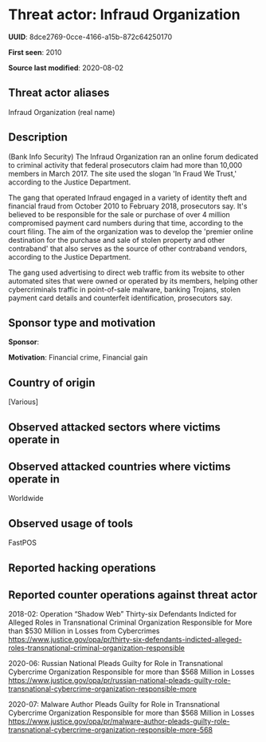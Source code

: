 # Threat actor: Infraud Organization

**UUID**: 8dce2769-0cce-4166-a15b-872c64250170

**First seen**: 2010

**Source last modified**: 2020-08-02

## Threat actor aliases

Infraud Organization (real name)

## Description

(Bank Info Security) The Infraud Organization ran an online forum dedicated to criminal activity that federal prosecutors claim had more than 10,000 members in March 2017. The site used the slogan 'In Fraud We Trust,' according to the Justice Department.

The gang that operated Infraud engaged in a variety of identity theft and financial fraud from October 2010 to February 2018, prosecutors say. It's believed to be responsible for the sale or purchase of over 4 million compromised payment card numbers during that time, according to the court filing. The aim of the organization was to develop the 'premier online destination for the purchase and sale of stolen property and other contraband' that also serves as the source of other contraband vendors, according to the Justice Department.

The gang used advertising to direct web traffic from its website to other automated sites that were owned or operated by its members, helping other cybercriminals traffic in point-of-sale malware, banking Trojans, stolen payment card details and counterfeit identification, prosecutors say.

## Sponsor type and motivation

**Sponsor**: 

**Motivation**: Financial crime, Financial gain


## Country of origin

[Various]

## Observed attacked sectors where victims operate in



## Observed attacked countries where victims operate in

Worldwide

## Observed usage of tools

FastPOS

## Reported hacking operations



## Reported counter operations against threat actor

2018-02: Operation “Shadow Web”
Thirty-six Defendants Indicted for Alleged Roles in Transnational Criminal Organization Responsible for More than $530 Million in Losses from Cybercrimes
https://www.justice.gov/opa/pr/thirty-six-defendants-indicted-alleged-roles-transnational-criminal-organization-responsible

2020-06: Russian National Pleads Guilty for Role in Transnational Cybercrime Organization Responsible for more than $568 Million in Losses
https://www.justice.gov/opa/pr/russian-national-pleads-guilty-role-transnational-cybercrime-organization-responsible-more

2020-07: Malware Author Pleads Guilty for Role in Transnational Cybercrime Organization Responsible for more than $568 Million in Losses
https://www.justice.gov/opa/pr/malware-author-pleads-guilty-role-transnational-cybercrime-organization-responsible-more-568




